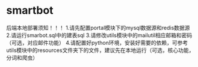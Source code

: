 # smartbot
后端本地部署须知！！！
1.请先配置portal模块下的mysql数据源和redis数据源
2.请运行smarbot.sql中的建表sql
3.请修改utils模块中的mailutil相应邮箱和密码（可选，对应邮件功能）
4.请配置好python环境，安装好需要的依赖，可参考utils模块中的resources文件夹下的文件，建议先在本地运行（可选，核心功能，分词和爬虫）
